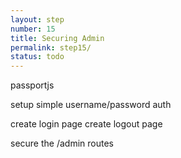 ```yaml
---
layout: step
number: 15
title: Securing Admin
permalink: step15/
status: todo
---
```


passportjs

setup simple username/password auth

create login page
create logout page

secure the /admin routes